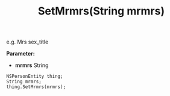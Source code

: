 ﻿---
uid: crmscript_ref_NSPersonEntity_SetMrmrs
title: SetMrmrs(String mrmrs)
intellisense: NSPersonEntity.SetMrmrs
keywords: NSPersonEntity, GetMrmrs
so.topic: reference
---

e.g. Mrs   sex_title

**Parameter:** 
 - **mrmrs** String

```crmscript
NSPersonEntity thing;
String mrmrs;
thing.SetMrmrs(mrmrs);
```

